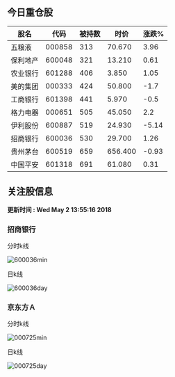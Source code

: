 
## 今日重仓股 

|股名|代码|被持数|时价|涨跌%|
|---|---|---|---|---|
|五粮液|000858|313|70.670|3.96|
|保利地产|600048|321|13.210|0.61|
|农业银行|601288|406|3.850|1.05|
|美的集团|000333|424|50.800|-1.7|
|工商银行|601398|441|5.970|-0.5|
|格力电器|000651|505|45.050|2.2|
|伊利股份|600887|519|24.930|-5.14|
|招商银行|600036|530|29.700|1.26|
|贵州茅台|600519|659|656.400|-0.93|
|中国平安|601318|691|61.080|0.31|

## 关注股信息
**更新时间 : Wed May  2 13:55:16 2018**
### 招商银行 
分时k线

![600036min](http://image.sinajs.cn/newchart/min/n/sh600036.gif)

日k线

![600036day](http://image.sinajs.cn/newchart/daily/n/sh600036.gif)

### 京东方Ａ 
分时k线

![000725min](http://image.sinajs.cn/newchart/min/n/sz000725.gif)

日k线

![000725day](http://image.sinajs.cn/newchart/daily/n/sz000725.gif)
